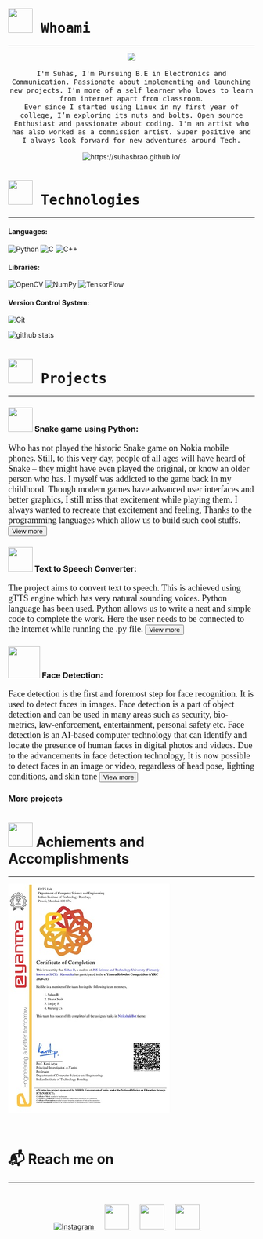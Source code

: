 <!--<h3 align = "center" >
  <img src = "/assets/header.gif" width = 1000 height = 200 /> Namaste!
</h3>
-->
<link href="https://cdn.jsdelivr.net/npm/remixicon@2.5.0/fonts/remixicon.css" rel="stylesheet">
<link href="/assets/style.css" rel="stylesheet">

<a href="https://suhasbrao.github.io/" id="back-to-top" class="back-to-top" style="display: inline;"><i class="ri-arrow-up-line"></i></a>

<script>
  var link = document.getElementById("back-to-top");
  var amountScrolled = 500;

  window.addEventListener('scroll', function(e) {
      if ( window.pageYOffset > amountScrolled ) {
          link.classList.add('show');
      } else {
          link.className = 'back-to-top';
      }
  });  

  link.addEventListener('click', function(e) {
      e.preventDefault();

      var distance = 0 - window.pageYOffset;
      var increments = distance/(500/16);
      function animateScroll() {
          window.scrollBy(0, increments);
          if (window.pageYOffset <= document.body.offsetTop) {
              clearInterval(runAnimation);
          }
      };
      // Loop the animation function
      var runAnimation = setInterval(animateScroll, 16);
  });
</script>

<p id="about">
  <h1 align="left">
    <samp>
      <img src = "https://image.flaticon.com/icons/png/128/1177/1177568.png" width = 50 height = 50 /> Whoami
    </samp>
  </h1>
  <hr class="hr1" />
<!-- below is used to display image -->
  <p align = "center">
  <img src = "https://images.weserv.nl/?url=avatars.githubusercontent.com/u/65769327?v=4&h=300&w=300&fit=cover&mask=circle&maxage=7d" />
  </p>
<!-- About me -->
  <p align="center">
    <samp>I'm Suhas, I'm Pursuing B.E in Electronics and Communication. Passionate about implementing and launching new projects. I'm more of a self learner who loves to learn from internet apart from classroom. <br>Ever since I started using Linux in my first year of college, I’m exploring its nuts and bolts.
    Open source Enthusiast and passionate about coding.
    I'm an artist who has also worked as a commission artist. Super positive and I always look forward for new adventures around Tech.
    </samp>
    <br><br>
    <img src="https://komarev.com/ghpvc/?username=SuhasBRao&color=green&style=flat" color=green alt="https://suhasbrao.github.io/" />
    <!--<img src="https://komarev.com/ghpvc/?username=SuhasBRao" color=green alt="https://github.com/SuhasBRao" /> -->
  </p>
</p>

<!-- Tools and Technology section -->
<h1 align = "left" >
 <samp>
  <img src = "https://image.flaticon.com/icons/png/128/1087/1087840.png" width = 50 height = 50 />
  Technologies
 </samp>
</h1>
<hr class="hr1" />
<h4>Languages:</h4>

  <img alt="Python" src="https://img.shields.io/badge/Python-3776AB?logo=python&logoColor=white&style=for-the-badge" />
  <img alt="C" src="https://img.shields.io/badge/C-A8B9CC?logo=c&logoColor=white&style=for-the-badge" />
  <img alt="C++" src="https://img.shields.io/badge/C++-00599C?logo=c++&logoColor=white&style=for-the-badge" />

<h4>Libraries:</h4>

  <img alt="OpenCV" src="https://img.shields.io/badge/OpenCV-5C3EE8?logo=opencv5&logoColor=white&style=for-the-badge" />
  <img alt="NumPy" src="https://img.shields.io/badge/NumPy-013243?logo=numpy3&logoColor=white&style=for-the-badge" />
  <img alt="TensorFlow" src="https://img.shields.io/badge/TensorFlow-FF6F00?logo=tensorflow&logoColor=white&style=for-the-badge" />

<h4>Version Control System:</h4>

<img alt="Git" src="https://img.shields.io/badge/Git-F05032?logo=git&logoColor=white&style=for-the-badge" />

![github stats](https://github-readme-stats.vercel.app/api?username=SuhasBRao)



<!-- Project setion --->
<p id = "Project">
<h1>
  <samp>
  <img src = "https://image.flaticon.com/icons/png/128/4005/4005054.png" width = 50 height = 50 />
  Projects
  </samp>
</h1>
<hr class="hr1" />
<h3>
  <img src = "https://image.flaticon.com/icons/png/128/3662/3662068.png" width = 50 height = 50/>
  Snake game using Python:
</h3>
<p style="font-family:perpetua;font-size:130%;">Who has not played the historic Snake game on Nokia mobile phones. Still, to this very day, people of all ages will have heard of Snake – they might have even played the original, or know an older person who has. I myself was addicted to the game back in my childhood. Though modern games have advanced user interfaces and better graphics, I still miss that excitement while playing them. I always wanted to recreate that excitement and feeling, Thanks to the programming languages which allow us to build such cool stuffs.
<a href = "https://suhasbrao.github.io/Snake-game/">
  <button class="btn"> View more
  </button>
</a></p>

<h3>
  <img src ="https://external-content.duckduckgo.com/iu/?u=https%3A%2F%2Fgifimage.net%2Fwp-content%2Fuploads%2F2017%2F10%2Fmicrophone-gif-12.gif&f=1&nofb=1" width = 50 height = 50 />
  Text to Speech Converter:
</h3>
<p style="font-family:perpetua;font-size:130%;">The project aims to convert text to speech. This is achieved using gTTS engine which has very natural sounding voices. Python language has been used. Python allows us to write a neat and simple code to complete the work. Here the user needs to be connected to the internet while running the .py file.
<a href = "https://suhasbrao.github.io/Text-To-Speech/" >
  <button class="btn"> View more
  </button>
</a>
</p>

<h3>
  <img src="https://image.flaticon.com/icons/png/128/2199/2199469.png" width = 65 height = 65 />
  Face Detection:
</h3>
<p style="font-family:perpetua;font-size:130%;">Face detection is the first and foremost step for face recognition. It is used to detect faces in images. Face detection is a part of object detection and can be used in many areas such as security, bio-metrics, law-enforcement, entertainment, personal safety etc.
Face detection is an AI-based computer technology that can identify and locate the presence of human faces in digital photos and videos. Due to the advancements in face detection technology, It is now possible to detect faces in an image or video, regardless of head pose, lighting conditions, and skin tone
<a href = 'https://suhasbrao.github.io/FaceDetection/' >
  <button class="btn"> View more
  </button>
</a></p>

<h3> More projects </h3>
<div class="dots-3"></div>

<h1  align="left"><img src="https://image.flaticon.com/icons/png/128/2490/2490354.png" width= 50 height = 50 /> Achiements and Accomplishments</h1>
<hr class="hr1" />
<a href="https://drive.google.com/file/d/1GcJ3FPRdHaV3cHab1WY9BhOIS4QeYNmJ/view?usp=sharing">
    <img src="/assets/reduced.jpg" />
</a>

&nbsp;&nbsp;&nbsp;&nbsp;

<!-- Reach me on section -->
<h1  align="left">&#x1F4EC; Reach me on</h1>
<hr class="hr1" />
&nbsp;&nbsp;&nbsp;&nbsp;
<p id = "reach_me_on" align = "center" >
  <a href="https://www.instagram.com/suhasbrao/">
    <img
      alt="Instagram"
      src = "https://image.flaticon.com/icons/png/128/185/185985.png"
      width = 50
      height = 50
    />
  </a>
  &emsp;
  <a href="mailto:raos04567@gmail.com?subject=Hello%20Suhas B,%20From%20Github">
    <img
      src = "https://image.flaticon.com/icons/png/128/552/552486.png"
      width = 50
      height = 50   
    />
  </a>
  &emsp;
  <a href="https://in.linkedin.com/in/suhasbrao?trk=profile-badge">
    <img
      src = "https://image.flaticon.com/icons/png/128/185/185964.png"
      width = 50
      height = 50   
    />
  </a>
  &emsp;
  <a href="https://www.quora.com/profile/Suhas-Rao-66">
    <img
      src = "https://image.flaticon.com/icons/png/128/185/185976.png"
      width = 50
      height = 50   
    />
  </a>
&nbsp;&nbsp;&nbsp;&nbsp;
</p>

